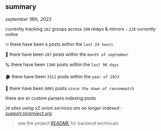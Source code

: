 
## summary
_september 18th, 2023_

currently tracking `162` groups across `290` relays & mirrors - _`118` currently online_

⏲ there have been `6` posts within the `last 24 hours`

🦈 there have been `287` posts within the `month of september`

🪐 there have been `1366` posts within the `last 90 days`

🏚 there have been `3311` posts within the `year of 2023`

🦕 there have been `8001` posts `since the dawn of ransomwatch`

there are `95` custom parsers indexing posts

_`20` sites using v2 onion services are no longer indexed - [support.torproject.org](https://support.torproject.org/onionservices/v2-deprecation/)_

> see the project [README](https://github.com/joshhighet/ransomwatch#ransomwatch--) for backend technicals
